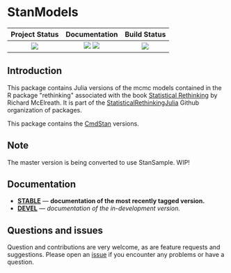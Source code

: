 # StanModels


| **Project Status**                                                               |  **Documentation**                                                               | **Build Status**                                                                                |
|:-------------------------------------------------------------------------------:|:-------------------------------------------------------------------------------:|:-----------------------------------------------------------------------------------------------:|
|![][project-status-img] | [![][docs-stable-img]][docs-stable-url] [![][docs-dev-img]][docs-dev-url] | [![][travis-img]][travis-url] |


## Introduction

This package contains Julia versions of the mcmc models contained in the R package "rethinking" associated with the book [Statistical Rethinking](https://xcelab.net/rm/statistical-rethinking/) by Richard McElreath. It is part of the [StatisticalRethinkingJulia](https://github.com/StatisticalRethinkingJulia) Github organization of packages.

This package contains the [CmdStan](https://github.com/StanJulia) versions.

## Note

The master version is being converted to use StanSample. WIP!

## Documentation

- [**STABLE**][docs-stable-url] &mdash; **documentation of the most recently tagged version.**
- [**DEVEL**][docs-dev-url] &mdash; *documentation of the in-development version.*

## Questions and issues

Question and contributions are very welcome, as are feature requests and suggestions. Please open an [issue][issues-url] if you encounter any problems or have a question.

[docs-dev-img]: https://img.shields.io/badge/docs-dev-blue.svg
[docs-dev-url]: https://statisticalrethinkingjulia.github.io/StanModels.jl/latest

[docs-stable-img]: https://img.shields.io/badge/docs-stable-blue.svg
[docs-stable-url]: https://statisticalrethinkingjulia.github.io/StanModels.jl/stable

[travis-img]: https://travis-ci.org/StatisticalRethinkingJulia/StanModels.jl.svg?branch=master
[travis-url]: https://travis-ci.org/StatisticalRethinkingJulia/StanModels.jl

[codecov-img]: https://codecov.io/gh/StatisticalRethinkingJulia/StanModels.jl/branch/master/graph/badge.svg
[codecov-url]: https://codecov.io/gh/StatisticalRethinkingJulia/StanModels.jl

[issues-url]: https://github.com/StatisticalRethinkingJulia/StanModels.jl/issues

[project-status-img]: https://img.shields.io/badge/lifecycle-wip-orange.svg

